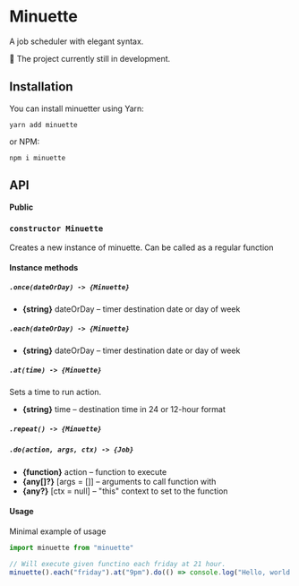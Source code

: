 # Minuette

A job scheduler with elegant syntax.

🚧 The project currently still in development.

## Installation

You can install minuetter using Yarn:

```
yarn add minuette
```

or NPM:

```
npm i minuette
```

## API

**Public**

### `constructor Minuette`

Creates a new instance of minuette. Can be called as a regular function

#### Instance methods

##### `.once(dateOrDay) -> {Minuette}`

  * **{string}** dateOrDay – timer destination date or day of week

##### `.each(dateOrDay) -> {Minuette}`

  * **{string}** dateOrDay – timer destination date or day of week

##### `.at(time) -> {Minuette}`

Sets a time to run action.

  * **{string}** time – destination time in 24 or 12-hour format

##### `.repeat() -> {Minuette}`

##### `.do(action, args, ctx) -> {Job}`

  * **{function}** action – function to execute
  * **{any[]?}** [args = []] – arguments to call function with
  * **{any?}** [ctx = null] – "this" context to set to the function

#### Usage

Minimal example of usage

```js
import minuette from "minuette"

// Will execute given functino each friday at 21 hour.
minuette().each("friday").at("9pm").do(() => console.log("Hello, world!"))
```
